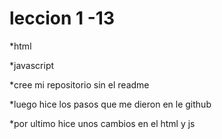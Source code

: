 # leccion 1 -13
*html

*javascript

*cree mi repositorio sin el readme

*luego hice los pasos que me dieron en le github

*por ultimo hice unos cambios en el html y js